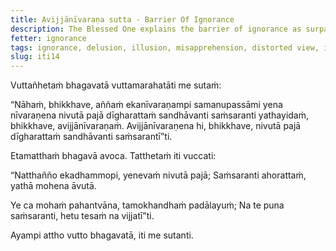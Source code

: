 ```yaml
---
title: Avijjānīvaraṇa sutta - Barrier Of Ignorance
description: The Blessed One explains the barrier of ignorance as surpassing all other barriers, causing beings to transmigrate through repeated existence for a long time.
fetter: ignorance
tags: ignorance, delusion, illusion, misapprehension, distorted view, iti
slug: iti14
---
```


Vuttañhetaṁ bhagavatā vuttamarahatāti me sutaṁ:

“Nāhaṁ, bhikkhave, aññaṁ ekanīvaraṇampi samanupassāmi yena nīvaraṇena nivutā pajā dīgharattaṁ sandhāvanti saṁsaranti yathayidaṁ, bhikkhave, avijjānīvaraṇaṁ. Avijjānīvaraṇena hi, bhikkhave, nivutā pajā dīgharattaṁ sandhāvanti saṁsarantī”ti.

Etamatthaṁ bhagavā avoca. Tatthetaṁ iti vuccati:

“Natthañño ekadhammopi,
yenevaṁ nivutā pajā;
Saṁsaranti ahorattaṁ,
yathā mohena āvutā.

Ye ca mohaṁ pahantvāna,
tamokhandhaṁ padālayuṁ;
Na te puna saṁsaranti,
hetu tesaṁ na vijjatī”ti.

Ayampi attho vutto bhagavatā, iti me sutanti.
